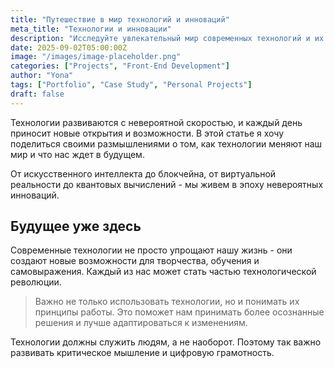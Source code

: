 ```yaml
---
title: "Путешествие в мир технологий и инноваций"
meta_title: "Технологии и инновации"
description: "Исследуйте увлекательный мир современных технологий и их влияние на нашу жизнь"
date: 2025-09-02T05:00:00Z
image: "/images/image-placeholder.png"
categories: ["Projects", "Front-End Development"]
author: "Yona"
tags: ["Portfolio", "Case Study", "Personal Projects"]
draft: false
---
```


Технологии развиваются с невероятной скоростью, и каждый день приносит новые открытия и возможности. В этой статье я хочу поделиться своими размышлениями о том, как технологии меняют наш мир и что нас ждет в будущем.

От искусственного интеллекта до блокчейна, от виртуальной реальности до квантовых вычислений - мы живем в эпоху невероятных инноваций.

## Будущее уже здесь

Современные технологии не просто упрощают нашу жизнь - они создают новые возможности для творчества, обучения и самовыражения. Каждый из нас может стать частью технологической революции.

> Важно не только использовать технологии, но и понимать их принципы работы. Это поможет нам принимать более осознанные решения и лучше адаптироваться к изменениям.

Технологии должны служить людям, а не наоборот. Поэтому так важно развивать критическое мышление и цифровую грамотность.
